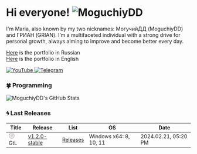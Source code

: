 # Hi everyone! <img src="https://komarev.com/ghpvc/?username=MoguchiyDD&label=Profile%20views&color=blueviolet&style=for-the-badge" alt="MoguchiyDD" />
I'm Maria, also known by my two nicknames: МогучийДД (MoguchiyDD) and ГРИАН (GRIAN). I’m a multifaceted individual with a strong drive for personal growth, always aiming to improve and become better every day.

[Here](https://github.com/MoguchiyDD/Portfolio/blob/main/RU_README.md) is the portfolio in Russian \
[Here](https://github.com/MoguchiyDD/Portfolio/blob/main/EN_README.md) is the portfolio in English

<div id="networks" align="left">
  <a href="https://youtube.com/@moguchiydd?si=q71Lp5n7imeFIFSE" target="_blank">
    <img alt="YouTube" src="https://img.shields.io/badge/@MoguchiyDD-ff0000?logo=YouTube&logoColor=white&style=for-the-badge" />
  </a>
  <a href="https://t.me/MoguchiyDD" target="_blank">
    <img alt="Telegram" src="https://img.shields.io/badge/@MoguchiyDD-229ED9?logo=Telegram&logoColor=white&style=for-the-badge" />
  </a>
</div>

### :four_leaf_clover: Programming

<div id="statistics">
  <img alt="MoguchiyDD's GitHub Stats" src="https://github-readme-stats.vercel.app/api/top-langs/?username=MoguchiyDD&layout=compact&langs_count=10&show_icons=true&theme=catppuccin_latte&size_weight=0.5&count_weight=0.5" />
  <!-- <img alt="MoguchiyDD's GitHub Stats" src="https://github-readme-stats.vercel.app/api?username=MoguchiyDD&hide_title=true&show_icons=true&text_bold=true&show=prs_merged,prs_merged_percentage&number_format=long&rank_icon=percentile&&theme=moltack" /> -->
</div>

### :cyclone: Last Releases</summary>

|                 Title                 |                                    Release                                    |                          List                          |           OS           |         Date         |
| ------------------------------------- | ----------------------------------------------------------------------------- | ------------------------------------------------------ | ---------------------- | -------------------- |
| ![](./releases/GtL/favicon.png) GtL   | [v1.2.0-stable](https://github.com/MoguchiyDD/GtL/releases/tag/v1.2.0-stable) | [Releases](https://github.com/MoguchiyDD/GtL/releases) | Windows x64: 8, 10, 11 | 2024.02.21, 05:20 PM |
